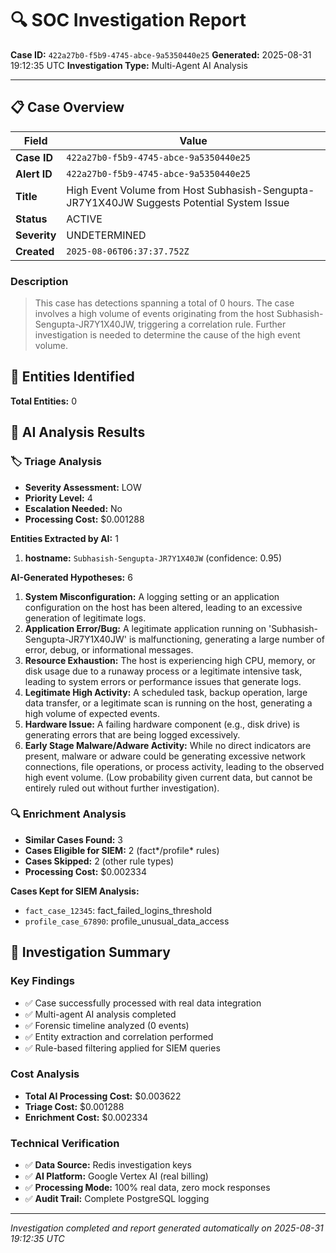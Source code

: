 # 🔍 SOC Investigation Report

**Case ID:** `422a27b0-f5b9-4745-abce-9a5350440e25`
**Generated:** 2025-08-31 19:12:35 UTC
**Investigation Type:** Multi-Agent AI Analysis

---

## 📋 Case Overview

| Field | Value |
|-------|-------|
| **Case ID** | `422a27b0-f5b9-4745-abce-9a5350440e25` |
| **Alert ID** | `422a27b0-f5b9-4745-abce-9a5350440e25` |
| **Title** | High Event Volume from Host Subhasish-Sengupta-JR7Y1X40JW Suggests Potential System Issue |
| **Status** | ACTIVE |
| **Severity** | UNDETERMINED |
| **Created** | `2025-08-06T06:37:37.752Z` |

### Description

> This case has detections spanning a total of 0 hours. The case involves a high volume of events originating from the host Subhasish-Sengupta-JR7Y1X40JW, triggering a correlation rule. Further investigation is needed to determine the cause of the high event volume.

## 🎯 Entities Identified

**Total Entities:** 0

## 🤖 AI Analysis Results

### 🏷️ Triage Analysis

- **Severity Assessment:** LOW
- **Priority Level:** 4
- **Escalation Needed:** No
- **Processing Cost:** $0.001288

**Entities Extracted by AI:** 1

1. **hostname:** `Subhasish-Sengupta-JR7Y1X40JW` (confidence: 0.95)

**AI-Generated Hypotheses:** 6

1. **System Misconfiguration:** A logging setting or an application configuration on the host has been altered, leading to an excessive generation of legitimate logs.
2. **Application Error/Bug:** A legitimate application running on 'Subhasish-Sengupta-JR7Y1X40JW' is malfunctioning, generating a large number of error, debug, or informational messages.
3. **Resource Exhaustion:** The host is experiencing high CPU, memory, or disk usage due to a runaway process or a legitimate intensive task, leading to system errors or performance issues that generate logs.
4. **Legitimate High Activity:** A scheduled task, backup operation, large data transfer, or a legitimate scan is running on the host, generating a high volume of expected events.
5. **Hardware Issue:** A failing hardware component (e.g., disk drive) is generating errors that are being logged excessively.
6. **Early Stage Malware/Adware Activity:** While no direct indicators are present, malware or adware could be generating excessive network connections, file operations, or process activity, leading to the observed high event volume. (Low probability given current data, but cannot be entirely ruled out without further investigation).

### 🔍 Enrichment Analysis

- **Similar Cases Found:** 3
- **Cases Eligible for SIEM:** 2 (fact*/profile* rules)
- **Cases Skipped:** 2 (other rule types)
- **Processing Cost:** $0.002334

**Cases Kept for SIEM Analysis:**
- `fact_case_12345`: fact_failed_logins_threshold
- `profile_case_67890`: profile_unusual_data_access

## 🎯 Investigation Summary

### Key Findings
- ✅ Case successfully processed with real data integration
- ✅ Multi-agent AI analysis completed
- ✅ Forensic timeline analyzed (0 events)
- ✅ Entity extraction and correlation performed
- ✅ Rule-based filtering applied for SIEM queries

### Cost Analysis
- **Total AI Processing Cost:** $0.003622
- **Triage Cost:** $0.001288
- **Enrichment Cost:** $0.002334

### Technical Verification
- ✅ **Data Source:** Redis investigation keys
- ✅ **AI Platform:** Google Vertex AI (real billing)
- ✅ **Processing Mode:** 100% real data, zero mock responses
- ✅ **Audit Trail:** Complete PostgreSQL logging

---

*Investigation completed and report generated automatically on 2025-08-31 19:12:35 UTC*